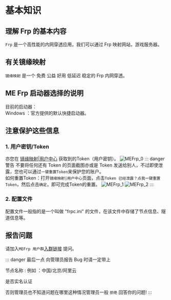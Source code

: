 # 基本知识

## 理解 Frp 的基本内容

``Frp`` 是一个高性能的内网穿透应用，我们可以通过 Frp 映射网站，游戏服务器。

## 有关镜缘映射

``镜缘映射`` 是一个 免费 公益 好用 低延迟 稳定的 Frp 内网穿透。

## ME Frp 启动器选择的说明

目前的启动器：
<br>
Windows ：官方提供的默认快捷启动器。
## 注意保护这些信息

### 1. 用户密钥/Token

亦您在 [镜缘映射|用户中心](https://www.mefrp.com/console/home) 获取到的Token（用户密钥）。
![MEFrp_0](https://pub-85e6735d6fa64ced86e5fdeca790a982.r2.dev/MEFrp_0.png)
::: danger 警告
不要将任何还有 Token 的页面截图亦或是 Token 发送给别人，不过即使泄露，您也可以通过``一键重置Token``来保护您的账户。
<br>
如何重置Token：打开``镜缘映射|用户中心``页面，点击``Token 已经泄露？点我一键重置 Token``，然后点击``确定``，即可完成Token的重置。
![MEFrp_1](https://pub-85e6735d6fa64ced86e5fdeca790a982.r2.dev/MEFrp_1.png)
![MEFrp_2](https://pub-85e6735d6fa64ced86e5fdeca790a982.r2.dev/MEFrp_2.png)
:::

### 2. 配置文件

配置文件一般指的是一个叫做 "frpc.ini" 的文件，在该文件中存储了节点信息、隧道信息等。

## 报告问题

请加入``MEFrp 用户群``[入群链接](https://qm.qq.com/cgi-bin/qm/qr?authKey=Ssj5ihOsiiKx75UzBWY0J7CPU5DMeG3PwqVFqnw25%2Fn3MjZpvWs%2B6LNmbnPtVFND&k=wef08xyxqCVqKWU7W5IhzKOINa_EHSos&noverify=0) 提问。


::: danger 最后一点
向管理员报告 Bug 时请一定带上

节点名称 : 例如 ：中国/北京/阿里云

是否实名认证

否则管理员也不知道问题在哪里这种情况管理员一般 ``拒绝`` 回答你的问题!
:::

